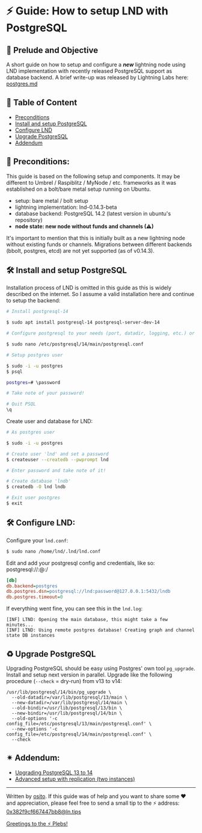 # ⚡ Guide: How to setup LND with PostgreSQL


## 📄 Prelude and Objective ##
A short guide on how to setup and configure a **_new_** lightning node using LND implementation with recently released PostgreSQL support as database backend. A brief write-up was released by Lightning Labs here: [postgres.md](https://github.com/lightningnetwork/lnd/blob/master/docs/postgres.md)

## 📜 Table of Content ##

- [Preconditions](#-preconditions)
- [Install and setup PostgreSQL](#-install-and-setup-postgresql)
- [Configure LND](#-configure-lnd)
- [Upgrade PostgreSQL](#-upgrade-postgresql)
- [Addendum](#-addendum)


## 🔎 Preconditions:

This guide is based on the following setup and components. It may be different to Umbrel / Raspiblitz / MyNode / etc. frameworks as it was established on a bolt/bare metal setup running on Ubuntu. 

- setup: bare metal / bolt setup
- lightning implementation: lnd-0.14.3-beta
- database backend: PostgreSQL 14.2 (latest version in ubuntu's repository)
- **node state: new node without funds and channels (⚠)**

It's important to mention that this is initially built as a new lightning node without existing funds or channels. Migrations between different backends (bbolt, postgres, etcd) are not yet supported (as of v0.14.3).

## 🛠 Install and setup PostgreSQL

Installation process of LND is omitted in this guide as this is widely described on the internet. So I assume a valid installation here and continue to setup the backend:

```sh
# Install postgresql-14 

$ sudo apt install postgresql-14 postgresql-server-dev-14

# Configure postgresql to your needs (port, datadir, logging, etc.) or just leave it all to default.

$ sudo nano /etc/postgresql/14/main/postgresql.conf

# Setup postgres user

$ sudo -i -u postgres
$ psql

postgres=# \password

# Take note of your password!

# Quit PSQL
\q

```

Create user and database for LND:

```sh
# As postgres user

$ sudo -i -u postgres

# Create user 'lnd' and set a password
$ createuser --createdb --pwprompt lnd

# Enter password and take note of it!

# Create database 'lndb' 
$ createdb -O lnd lndb

# Exit user postgres
$ exit
```

## 🛠 Configure LND:

Configure your `lnd.conf`:

```sh
$ sudo nano /home/lnd/.lnd/lnd.conf
```

Edit and add your postgresql config and credentials, like so: postgresql://<user>:<pw>@<ip>:<port>/<db>

```ini
[db]
db.backend=postgres
db.postgres.dsn=postgresql://lnd:password@127.0.0.1:5432/lndb
db.postgres.timeout=0
```

If everything went fine, you can see this in the `lnd.log`:
```
[INF] LTND: Opening the main database, this might take a few minutes...
[INF] LTND: Using remote postgres database! Creating graph and channel state DB instances
```

## ♻ Upgrade PostgreSQL
  
Upgrading PostgreSQL should be easy using Postgres' own tool `pg_upgrade`. Install and setup next version in parallel. Upgrade like the following procedure (`--check` = dry-run) from v13 to v14:

```
/usr/lib/postgresql/14/bin/pg_upgrade \
  --old-datadir=/var/lib/postgresql/13/main \
  --new-datadir=/var/lib/postgresql/14/main \
  --old-bindir=/usr/lib/postgresql/13/bin \
  --new-bindir=/usr/lib/postgresql/14/bin \
  --old-options '-c config_file=/etc/postgresql/13/main/postgresql.conf' \
  --new-options '-c config_file=/etc/postgresql/14/main/postgresql.conf' \
  --check
```

## ✴ Addendum: 
  
- [Upgrading PostgreSQL 13 to 14](https://www.kostolansky.sk/posts/upgrading-to-postgresql-14/)
- [Advanced setup with replication (two instances)](https://github.com/gabridome/docs/blob/master/c-lightning_with_postgresql_reliability.md)
  
_______________________________________________________________

Written by [osito](https://github.com/blckbx). If this guide was of help and you want to share some ♥ and appreciation, please feel free to send a small tip to the ⚡ address: 0x382f9cf667447bb8@ln.tips

[Greetings to the ⚡ Plebs!](https://t.me/plebnet)
